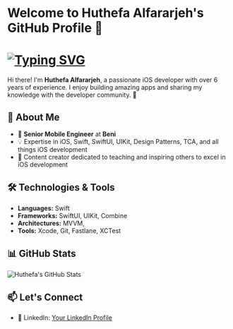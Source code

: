 # Welcome to Huthefa Alfararjeh's GitHub Profile 👋
# <a href="#"><img src="https://readme-typing-svg.herokuapp.com?font=Fira+Code&size=35&duration=2000&pause=500&color=F75C7E&background=FFFFFF00&width=435&lines=Huthefa+Alfararjeh;Senior+Mobile+Engineer;SwiftUI+Expert" alt="Typing SVG"></a>

Hi there! I'm **Huthefa Alfararjeh**, a passionate iOS developer with over 6 years of experience. I enjoy building amazing apps and sharing my knowledge with the developer community. 🚀

## 🌟 About Me
- 💼 **Senior Mobile Engineer** at **Beni**
- 💡 Expertise in iOS, Swift, SwiftUI, UIKit, Design Patterns, TCA, and all things iOS development
- 🎥 Content creator dedicated to teaching and inspiring others to excel in iOS development

## 🛠️ Technologies & Tools
- **Languages:** Swift
- **Frameworks:** SwiftUI, UIKit, Combine
- **Architectures:** MVVM,
- **Tools:** Xcode, Git, Fastlane, XCTest

## 📊 GitHub Stats
![Huthefa's GitHub Stats](https://github-readme-stats.vercel.app/api?abu-hasan98=abu-hasan98&show_icons=true&theme=radical)

## 📫 Let's Connect
- 💼 LinkedIn: [Your LinkedIn Profile](https://www.linkedin.com/in/hfararjeh/)
